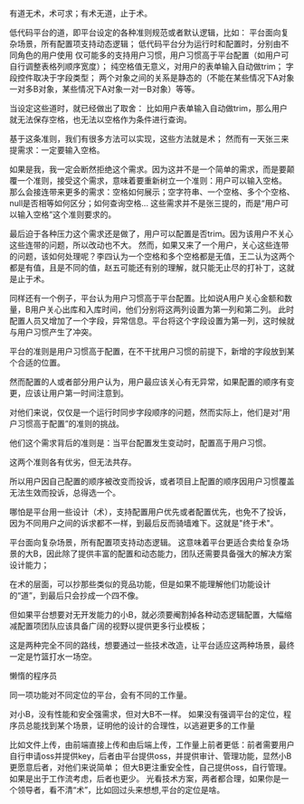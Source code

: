 有道无术，术可求；有术无道，止于术。


低代码平台的道，即平台设定的各种准则规范或者默认逻辑，比如：
平台面向复杂场景，所有配置项支持动态逻辑；
低代码平台分为运行时和配置时，分别由不同角色的用户使用
仅可能多的支持用户习惯，用户习惯高于平台配置（如用户可自行调整表格列顺序宽度）；
纯空格值无意义，对用户的表单输入自动做trim；
字段控件取决于字段类型；
两个对象之间的关系是静态的（不能在某些情况下A对象一对多B对象，某些情况下A对象一对一B对象）等等。

当设定这些道时，就已经做出了取舍：
比如用户表单输入自动做trim，那么用户就无法保存空格，也无法以空格作为条件进行查询。

基于这条准则，我们有很多方法可以实现，这些方法就是术；
然而有一天张三来提需求：一定要输入空格。

如果是我，我一定会断然拒绝这个需求。因为这并不是一个简单的需求，而是要颠覆一个准则，接受这个需求，意味着要重新树立一个准则：用户可以输入空格。
那么会接连带来更多的需求：空格如何展示；空字符串、一个空格、多个个空格、null是否相等如何区分；如何查询空格...
这些需求并不是张三提的，而是“用户可以输入空格”这个准则要求的。

最后迫于各种压力这个需求还是做了，用户可以配置是否trim。因为该用户不关心这些连带的问题，所以改动也不大。
然而，如果又来了一个用户，关心这些连带的问题，该如何处理呢？李四认为一个空格和多个空格都是无值，王二认为这两个都是有值，且是不同的值，赵五可能还有别的理解，就只能无止尽的打补丁，这就是止于术。


同样还有一个例子，平台认为用户习惯高于平台配置。比如说A用户关心金额和数量，B用户关心出库和入库时间，他们分别将这两列设置为第一列和第二列。
此时配置人员又增加了一个字段，异常信息。平台将这个字段设置为第一列，这时候就与用户习惯产生了冲突。

平台的准则是用户习惯高于配置，在不干扰用户习惯的前提下，新增的字段放到某个合适的位置。

然而配置的人或者部分用户认为，用户最应该关心有无异常，如果配置的顺序有变更，应该让用户第一时间注意到。


对他们来说，仅仅是一个运行时同步字段顺序的问题，然而实际上，他们是对“用户习惯高于配置”的准则的挑战。

他们这个需求背后的准则是：当平台配置发生变动时，配置高于用户习惯。

这两个准则各有优劣，但无法共存。

所以用户因自己配置的顺序被改变而投诉，或者项目上配置的顺序因用户习惯覆盖无法生效而投诉，总得选一个。

哪怕是平台用一些设计（术），支持配置用户优先或者配置优先，也免不了投诉，因为不同用户之间的诉求都不一样，到最后反而骑墙难下。这就是"终于术"。



平台面向复杂场景，所有配置项支持动态逻辑。
这意味着平台更适合卖给复杂场景的大B，因此除了提供丰富的配置和动态能力，团队还需要具备强大的解决方案设计能力；

在术的层面，可以抄那些类似的竞品功能，但是如果不能理解他们功能设计的“道”，到最后只会抄成一个四不像。

但如果平台想要对无开发能力的小B，就必须要阉割掉各种动态逻辑配置，大幅缩减配置项团队应该具备广阔的视野以提供更多行业模板；

这是两种完全不同的路线，想要通过一些技术改造，让平台适应这两种场景，最终一定是竹篮打水一场空。

懒惰的程序员

同一项功能对不同定位的平台，会有不同的工作量。

对小B，没有性能和安全强需求，但对大B不一样。
如果没有强调平台的定位，程序员总能找到某个场景，证明他的设计的合理性，以逃避更多的工作量

比如文件上传，由前端直接上传和由后端上传，工作量上前者更低：前者需要用户自行申请oss并提供key，后者由平台提供oss，并提供审计、管理功能，显然小B更愿意后者，对他们来说简单；
但大B更注重安全性，自己提供oss，自行管理。如果是出于工作流考虑，后者也更少。
光看技术方案，两者都合理，如果你是一个领导者，看不清“术”，比如回过头来想想,平台的定位是啥。